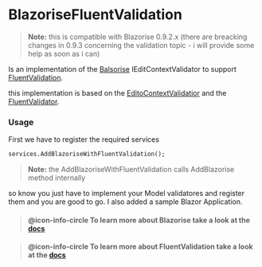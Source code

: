 # BlazoriseFluentValidation
> **Note:** this is compatible with Blazorise 0.9.2.x (there are breacking changes in 0.9.3 concerning the validation topic - i will provide some help as soon as i can)

Is an implementation of the [Balsorise](https://github.com/stsrki/Blazorise) IEditContextValidator to support [FluentValidation](https://github.com/FluentValidation/FluentValidation).

this implementation is based on the [EditoContextValidatior](https://github.com/stsrki/Blazorise/blob/master/Source/Blazorise/EditContextValidator.cs) and the [FluentValidator](https://github.com/ryanelian/FluentValidation.Blazor/blob/a12029fdf72a80a12cf9167a5c395fd797ea53e5/FluentValidation.Blazor/FluentValidator.cs#L100).

### Usage
First we have to register the required services

```markdown
services.AddBlazoriseWithFluentValidation();
```

> **Note:** the AddBlazoriseWithFluentValidation calls AddBlazorise method internally

so know you just have to implement your Model validatores and register them and you are good to go. I also added a sample Blazor Application.


> #### @icon-info-circle To learn more about Blazorise take a look at the [docs](https://blazorise.com/docs/)

> #### @icon-info-circle To learn more about FluentValidation take a look at the  [docs](https://docs.fluentvalidation.net/en/latest/index.html)




